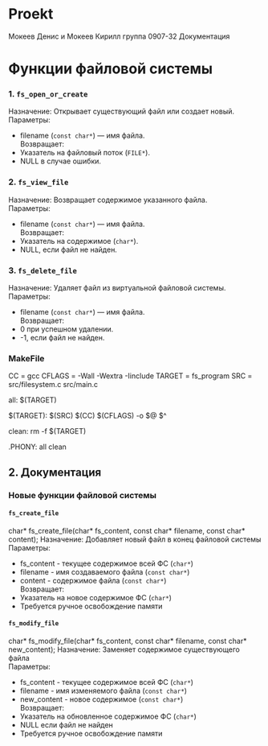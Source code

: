 # Proekt
Мокеев Денис и Мокеев Кирилл группа 0907-32
Документация  

# Функции файловой системы  

### 1. `fs_open_or_create`  
Назначение: Открывает существующий файл или создает новый.  
Параметры:  
- filename (`const char*`) — имя файла.  
Возвращает:  
- Указатель на файловый поток (`FILE*`).  
- NULL в случае ошибки.  

### 2. `fs_view_file`  
Назначение: Возвращает содержимое указанного файла.  
Параметры:  
- filename (`const char*`) — имя файла.  
Возвращает:  
- Указатель на содержимое (`char*`).  
- NULL, если файл не найден.  

### 3. `fs_delete_file`  
Назначение: Удаляет файл из виртуальной файловой системы.  
Параметры:  
- filename (`const char*`) — имя файла.  
Возвращает:  
- 0 при успешном удалении.  
- -1, если файл не найден.
### MakeFile
CC = gcc
CFLAGS = -Wall -Wextra -Iinclude
TARGET = fs_program
SRC = src/filesystem.c src/main.c

all: $(TARGET)

$(TARGET): $(SRC)
 $(CC) $(CFLAGS) -o $@ $^

clean:
 rm -f $(TARGET)

.PHONY: all clean
## 2. Документация 

### Новые функции файловой системы

#### `fs_create_file`
char* fs_create_file(char* fs_content, const char* filename, const char* content);
Назначение: Добавляет новый файл в конец файловой системы  
Параметры:
- fs_content - текущее содержимое всей ФС (`char*`)
- filename - имя создаваемого файла (`const char*`)
- content - содержимое файла (`const char*`)  
Возвращает:
- Указатель на новое содержимое ФС (`char*`)
- Требуется ручное освобождение памяти

#### `fs_modify_file`
char* fs_modify_file(char* fs_content, const char* filename, const char* new_content);
Назначение: Заменяет содержимое существующего файла  
Параметры:
- fs_content - текущее содержимое всей ФС (`char*`)
- filename - имя изменяемого файла (`const char*`)
- new_content - новое содержимое (`const char*`)  
Возвращает:
- Указатель на обновленное содержимое ФС (`char*`)
- NULL если файл не найден
- Требуется ручное освобождение памяти
